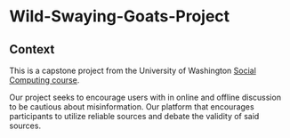 # Wild-Swaying-Goats-Project

## Context
This is a capstone project from the University of Washington [Social Computing 
course](https://social.cs.washington.edu/cse481social/).

Our project seeks to encourage users with in online and offline discussion to be cautious about misinformation.
Our platform that encourages participants to utilize reliable sources and debate the validity of said sources. 

